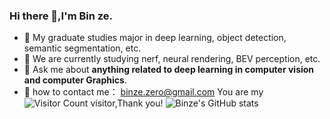### Hi there 👋,I'm Bin ze.
- 🔭 My graduate studies major in deep learning, object detection, semantic segmentation, etc.
- 🔭 We are currently studying nerf, neural rendering, BEV perception, etc.
- 💬 Ask me about **anything related to deep learning in computer vision and computer Graphics**.
- 💬 how to contact me： binze.zero@gmail.com
You are my ![Visitor Count](https://profile-counter.glitch.me/Bin-ze/count.svg) visitor,Thank you!
![Binze's GitHub stats](https://github-readme-stats.vercel.app/api?username=Bin-ze&show_icons=true&theme=tokyonight)
